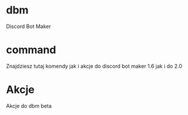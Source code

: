 # dbm
Discord Bot Maker

# command

Znajdziesz tutaj komendy jak i akcje do discord bot maker 1.6 jak i do 2.0

# Akcje

Akcje do dbm beta
